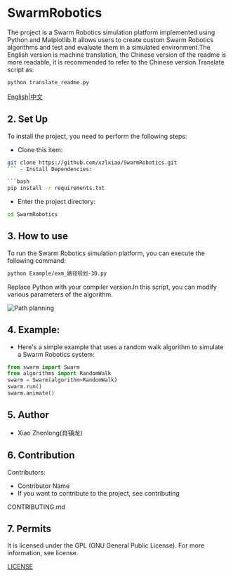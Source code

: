 # SwarmRobotics

The project is a Swarm Robotics simulation platform implemented using Python and Matplotlib.It allows users to create custom Swarm Robotics algorithms and test and evaluate them in a simulated environment.The English version is machine translation, the Chinese version of the readme is more readable, it is recommended to refer to the Chinese version.Translate script as:

```bash
python translate_readme.py
```

[English](./README.md)|[中文](./readme_chinese.md)

## 2. Set Up

To install the project, you need to perform the following steps:

*   Clone this item:

```bash
git clone https://github.com/xzlxiao/SwarmRobotics.git
``` - Install Dependencies:

```bash
pip install -r requirements.txt
```

*   Enter the project directory:

```bash
cd SwarmRobotics
```

## 3. How to use

To run the Swarm Robotics simulation platform, you can execute the following command:

```bash
python Example/exm_路径规划-3D.py
```

Replace Python with your compiler version.In this script, you can modify various parameters of the algorithm.

![Path planning](Resource/path_planning_3d.gif)

## 4. Example: 

*   Here's a simple example that uses a random walk algorithm to simulate a Swarm Robotics system:

```python
from swarm import Swarm
from algorithms import RandomWalk
swarm = Swarm(algorithm=RandomWalk)
swarm.run()
swarm.animate()
```

## 5. Author

*   Xiao Zhenlong(肖镇龙)

## 6. Contribution

Contributors:

*   Contributor Name
*   If you want to contribute to the project, see contributing

CONTRIBUTING.md

## 7. Permits

It is licensed under the GPL (GNU General Public License). For more information, see license.

[LICENSE](./LICENSE)
